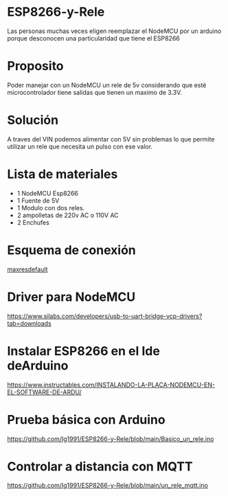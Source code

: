 # ESP8266-y-Rele
Las personas muchas veces eligen reemplazar el NodeMCU por un arduino porque desconocen una particularidad que tiene el ESP8266
# Proposito
Poder manejar con un NodeMCU un rele de 5v considerando que esté microcontrolador tiene salidas que tienen un maximo de 3.3V.
# Solución
A traves del VIN podemos alimentar con 5V sin problemas lo que permite utilizar un rele que necesita un pulso con ese valor.
# Lista de materiales
- 1 NodeMCU Esp8266
- 1 Fuente de 5V
- 1 Modulo con dos reles.
- 2 ampolletas de 220v AC o 110V AC
- 2 Enchufes
# Esquema de conexión
[maxresdefault](https://user-images.githubusercontent.com/114893956/221368231-e9662fc0-dd4d-4736-9eec-ac6758c731fa.jpg)
# Driver para NodeMCU
https://www.silabs.com/developers/usb-to-uart-bridge-vcp-drivers?tab=downloads
# Instalar ESP8266 en el Ide deArduino
https://www.instructables.com/INSTALANDO-LA-PLACA-NODEMCU-EN-EL-SOFTWARE-DE-ARDU/
# Prueba básica con Arduino
https://github.com/Ig1991/ESP8266-y-Rele/blob/main/Basico_un_rele.ino
# Controlar a distancia con MQTT
https://github.com/Ig1991/ESP8266-y-Rele/blob/main/un_rele_mqtt.ino
